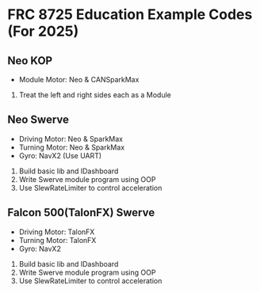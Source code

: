 # FRC 8725 Education Example Codes (For 2025)

## Neo KOP
* Module Motor: Neo & CANSparkMax
1. Treat the left and right sides each as a Module

## Neo Swerve
* Driving Motor: Neo & SparkMax
* Turning Motor: Neo & SparkMax
* Gyro: NavX2 (Use UART)
1. Build basic lib and IDashboard
2. Write Swerve module program using OOP
3. Use SlewRateLimiter to control acceleration

## Falcon 500(TalonFX) Swerve
* Driving Motor: TalonFX
* Turning Motor: TalonFX
* Gyro: NavX2
1. Build basic lib and IDashboard
2. Write Swerve module program using OOP
3. Use SlewRateLimiter to control acceleration

